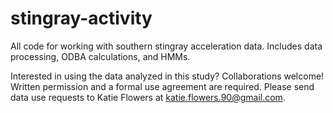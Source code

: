 # stingray-activity

All code for working with southern stingray acceleration data. Includes data processing, ODBA calculations, and HMMs.

Interested in using the data analyzed in this study? Collaborations welcome! Written permission and a formal use agreement are required. Please send data use requests to Katie Flowers at katie.flowers.90@gmail.com.
